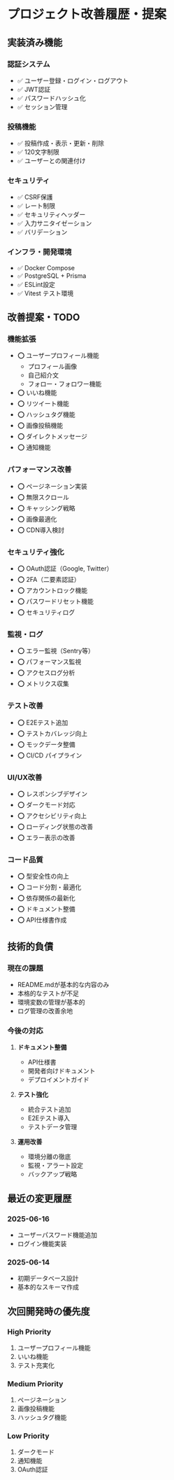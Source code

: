 # プロジェクト改善履歴・提案

## 実装済み機能

### 認証システム
- ✅ ユーザー登録・ログイン・ログアウト
- ✅ JWT認証
- ✅ パスワードハッシュ化
- ✅ セッション管理

### 投稿機能
- ✅ 投稿作成・表示・更新・削除
- ✅ 120文字制限
- ✅ ユーザーとの関連付け

### セキュリティ
- ✅ CSRF保護
- ✅ レート制限
- ✅ セキュリティヘッダー
- ✅ 入力サニタイゼーション
- ✅ バリデーション

### インフラ・開発環境
- ✅ Docker Compose
- ✅ PostgreSQL + Prisma
- ✅ ESLint設定
- ✅ Vitest テスト環境

## 改善提案・TODO

### 機能拡張
- ⭕ ユーザープロフィール機能
  - プロフィール画像
  - 自己紹介文
  - フォロー・フォロワー機能
- ⭕ いいね機能
- ⭕ リツイート機能
- ⭕ ハッシュタグ機能
- ⭕ 画像投稿機能
- ⭕ ダイレクトメッセージ
- ⭕ 通知機能

### パフォーマンス改善
- ⭕ ページネーション実装
- ⭕ 無限スクロール
- ⭕ キャッシング戦略
- ⭕ 画像最適化
- ⭕ CDN導入検討

### セキュリティ強化
- ⭕ OAuth認証（Google, Twitter）
- ⭕ 2FA（二要素認証）
- ⭕ アカウントロック機能
- ⭕ パスワードリセット機能
- ⭕ セキュリティログ

### 監視・ログ
- ⭕ エラー監視（Sentry等）
- ⭕ パフォーマンス監視
- ⭕ アクセスログ分析
- ⭕ メトリクス収集

### テスト改善
- ⭕ E2Eテスト追加
- ⭕ テストカバレッジ向上
- ⭕ モックデータ整備
- ⭕ CI/CD パイプライン

### UI/UX改善
- ⭕ レスポンシブデザイン
- ⭕ ダークモード対応
- ⭕ アクセシビリティ向上
- ⭕ ローディング状態の改善
- ⭕ エラー表示の改善

### コード品質
- ⭕ 型安全性の向上
- ⭕ コード分割・最適化
- ⭕ 依存関係の最新化
- ⭕ ドキュメント整備
- ⭕ API仕様書作成

## 技術的負債

### 現在の課題
- README.mdが基本的な内容のみ
- 本格的なテストが不足
- 環境変数の管理が基本的
- ログ管理の改善余地

### 今後の対応
1. **ドキュメント整備**
   - API仕様書
   - 開発者向けドキュメント
   - デプロイメントガイド

2. **テスト強化**
   - 統合テスト追加
   - E2Eテスト導入
   - テストデータ管理

3. **運用改善**
   - 環境分離の徹底
   - 監視・アラート設定
   - バックアップ戦略

## 最近の変更履歴

### 2025-06-16
- ユーザーパスワード機能追加
- ログイン機能実装

### 2025-06-14
- 初期データベース設計
- 基本的なスキーマ作成

## 次回開発時の優先度

### High Priority
1. ユーザープロフィール機能
2. いいね機能
3. テスト充実化

### Medium Priority
1. ページネーション
2. 画像投稿機能
3. ハッシュタグ機能

### Low Priority
1. ダークモード
2. 通知機能
3. OAuth認証